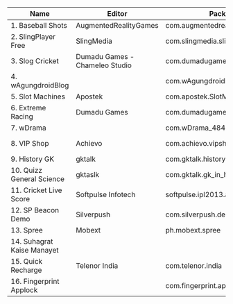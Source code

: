 | Name                       | Editor                         | Package                           | Type        |
| -------------------------- | ------------------------------ | --------------------------------- | ----------- |
| 1. Baseball Shots          | AugmentedRealityGames          | com.augmentedreality.gp.baseball  | Game        |
| 2. SlingPlayer Free        | SlingMedia                     | com.slingmedia.slingPlayerFreeApp | TV Player   |
| 3. Slog Cricket            | Dumadu Games - Chameleo Studio | com.dumadugames.gp.slogcricket    | Game        |
| 4. wAgungdroidBlog         |                                | com.wAgungdroidBlog               |             |
| 5. Slot Machines           | Apostek                        | com.apostek.SlotMachine           | Game        |
| 6. Extreme Racing          | Dumadu Games                   | com.dumadugames.extremeracing     | Game        |
| 7. wDrama                  |                                | com.wDrama_4846545                |             |
| 8. VIP Shop                | Achievo                        | com.achievo.vipshop               | Online Shop |
| 9. History GK              | gktalk                         | com.gktalk.history.apk            | History     |
| 10. Quizz General Science  | gktaslk                        | com.gktalk.gk_in_hindi_science    | Quizz       |
| 11. Cricket Live Score     | Softpulse Infotech             | softpulse.ipl2013.apk             | Sport       |
| 12. SP Beacon Demo         | Silverpush                     | com.silverpush.democrossdevice    |             |
| 13. Spree                  | Mobext                         | ph.mobext.spree                   |             |
| 14. Suhagrat Kaise Manayet |                                |                                   |             |
| 15. Quick Recharge         | Telenor India                  | com.telenor.india                 |             |
| 16. Fingerprint Applock    |                                | com.fingerprint.applock           |             |

